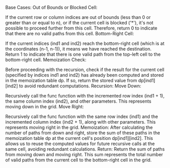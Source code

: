 Base Cases:
Out of Bounds or Blocked Cell:

If the current row or column indices are out of bounds (less than 0 or greater than or equal to n), or if the current cell is blocked ('*'), it's not possible to proceed further from this cell. Therefore, return 0 to indicate that there are no valid paths from this cell.
Bottom-Right Cell:

If the current indices (ind1 and ind2) reach the bottom-right cell (which is at the coordinates (n-1, n-1)), it means we have reached the destination. Return 1 to indicate that there is one valid path from the top-left cell to the bottom-right cell.
Memoization Check:

Before proceeding with the recursion, check if the result for the current cell (specified by indices ind1 and ind2) has already been computed and stored in the memoization table dp. If so, return the stored value from dp[ind1][ind2] to avoid redundant computations.
Recursion:
Move Down:

Recursively call the func function with the incremented row index (ind1 + 1), the same column index (ind2), and other parameters. This represents moving down in the grid.
Move Right:

Recursively call the func function with the same row index (ind1) and the incremented column index (ind2 + 1), along with other parameters. This represents moving right in the grid.
Memoization:
After calculating the number of paths from down and right, store the sum of these paths in the memoization table dp at the current cell's position dp[ind1][ind2]. This allows us to reuse the computed values for future recursive calls at the same cell, avoiding redundant calculations.
Return:
Return the sum of paths from moving down and moving right. This sum represents the total number of valid paths from the current cell to the bottom-right cell in the grid.